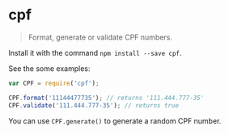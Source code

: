 # cpf

> Format, generate or validate CPF numbers.
 
Install it with the command `npm install --save cpf`.
 
See the some examples:

```js
var CPF = require('cpf');

CPF.format('11144477735'); // returns '111.444.777-35'
CPF.validate('111.444.777-35'); // returns true
```

You can use `CPF.generate()` to generate a random CPF number.
